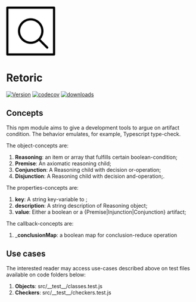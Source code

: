 ![Argue yourself](https://raw.githubusercontent.com/trouchet/retoric/main/images/retoric_small.png)

# Retoric
[![Version](https://img.shields.io/npm/v/retoric.svg)](https://www.npmjs.com/package/retoric)
[![codecov](https://codecov.io/gh/trouchet/arqeo/branch/main/graph/badge.svg?token=55H8MVEJQJ)](https://codecov.io/gh/trouchet/arqeo)
[![downloads](https://img.shields.io/npm/dm/retoric)](https://www.npmjs.com/package/retoric)

## Concepts

This npm module aims to give a development tools to argue on artifact condition. The behavior emulates, for example, Typescript type-check. 

The object-concepts are:

1. __Reasoning__: an item or array that fulfills certain boolean-condition;
2. __Premise__: An axiomatic reasoning child;
3. __Conjunction__: A Reasoning child with decision or-operation;
4. __Disjunction__: A Reasoning child with decision and-operation;.

The properties-concepts are:

1. __key__: A string key-variable to ;
2. __description__: A string description of Reasoning object;
3. __value__: Either a boolean or a {Premise|Injunction|Conjunction} artifact;

The callback-concepts are:

1. ___conclusionMap__: a boolean map for conclusion-reduce operation

## Use cases

The interested reader may access use-cases described above on test files available on code folders below: 

1. __Objects__: src/\_\_test\_\_/classes.test.js
2. __Checkers__: src/\_\_test\_\_/checkers.test.js

